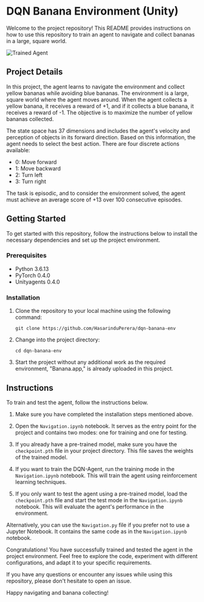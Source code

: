 [//]: # (Image References)

[image1]: https://user-images.githubusercontent.com/10624937/42135619-d90f2f28-7d12-11e8-8823-82b970a54d7e.gif "Trained Agent"


# DQN Banana Environment (Unity)

Welcome to the project repository! This README provides instructions on how to use this repository to train an agent to navigate and collect bananas in a large, square world.

![Trained Agent][image1]

## Project Details

In this project, the agent learns to navigate the environment and collect yellow bananas while avoiding blue bananas. The environment is a large, square world where the agent moves around. When the agent collects a yellow banana, it receives a reward of +1, and if it collects a blue banana, it receives a reward of -1. The objective is to maximize the number of yellow bananas collected.

The state space has 37 dimensions and includes the agent's velocity and perception of objects in its forward direction. Based on this information, the agent needs to select the best action. There are four discrete actions available:

- 0: Move forward
- 1: Move backward
- 2: Turn left
- 3: Turn right

The task is episodic, and to consider the environment solved, the agent must achieve an average score of +13 over 100 consecutive episodes.


## Getting Started

To get started with this repository, follow the instructions below to install the necessary dependencies and set up the project environment.

### Prerequisites

- Python 3.6.13
- PyTorch 0.4.0
- Unityagents 0.4.0

### Installation

1. Clone the repository to your local machine using the following command:

   ```
   git clone https://github.com/HasarinduPerera/dqn-banana-env
   ```

2. Change into the project directory:

   ```
   cd dqn-banana-env
   ```

3. Start the project without any additional work as the required environment, "Banana.app," is already uploaded in this project.

## Instructions

To train and test the agent, follow the instructions below.

1. Make sure you have completed the installation steps mentioned above.

2. Open the `Navigation.ipynb` notebook. It serves as the entry point for the project and contains two modes: one for training and one for testing.

3. If you already have a pre-trained model, make sure you have the `checkpoint.pth` file in your project directory. This file saves the weights of the trained model.

4. If you want to train the DQN-Agent, run the training mode in the `Navigation.ipynb` notebook. This will train the agent using reinforcement learning techniques.

5. If you only want to test the agent using a pre-trained model, load the `checkpoint.pth` file and start the test mode in the `Navigation.ipynb` notebook. This will evaluate the agent's performance in the environment.

Alternatively, you can use the `Navigation.py` file if you prefer not to use a Jupyter Notebook. It contains the same code as in the `Navigation.ipynb` notebook.

Congratulations! You have successfully trained and tested the agent in the project environment. Feel free to explore the code, experiment with different configurations, and adapt it to your specific requirements.

If you have any questions or encounter any issues while using this repository, please don't hesitate to open an issue.

Happy navigating and banana collecting!
